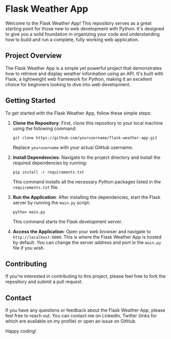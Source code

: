 
# Flask Weather App

Welcome to the Flask Weather App! This repository serves as a great starting point for those new to web development with Python. It's designed to give you a solid foundation in organizing your code and understanding how to build and run a complete, fully working web application.

## Project Overview

The Flask Weather App is a simple yet powerful project that demonstrates how to retrieve and display weather information using an API. It's built with Flask, a lightweight web framework for Python, making it an excellent choice for beginners looking to dive into web development.

## Getting Started

To get started with the Flask Weather App, follow these simple steps:

1. **Clone the Repository**: First, clone this repository to your local machine using the following command:
   ```
   git clone https://github.com/yourusername/flask-weather-app.git
   ```
   Replace `yourusername` with your actual GitHub username.

2. **Install Dependencies**: Navigate to the project directory and install the required dependencies by running:
   ```
   pip install -r requirements.txt
   ```
   This command installs all the necessary Python packages listed in the `requirements.txt` file.

3. **Run the Application**: After installing the dependencies, start the Flask server by running the `main.py` script:
   ```
   python main.py
   ```
   This command starts the Flask development server.

4. **Access the Application**: Open your web browser and navigate to `http://localhost:8000`. This is where the Flask Weather App is hosted by default. You can change the server address and port in the `main.py` file if you wish.

## Contributing

If you're interested in contributing to this project, please feel free to fork the repository and submit a pull request.

## Contact

If you have any questions or feedback about the Flask Weather App, please feel free to reach out. You can contact me on LinkedIn, Twitter (links for which are available on my profile) or open an issue on GitHub.

Happy coding!
